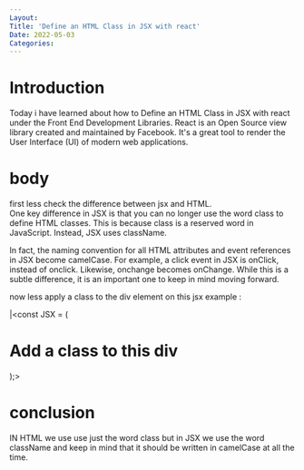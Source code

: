 ```yaml
---
Layout:
Title: 'Define an HTML Class in JSX with react'
Date: 2022-05-03
Categories:
---
```


# Introduction

Today i have learned about how to Define an HTML Class in JSX with react 
 under the Front End Development Libraries.
 React is an Open Source view library created and maintained by Facebook. It's a great tool to render the User Interface 
(UI) of modern web applications.

# body

first less check the difference between jsx and HTML.  
One key difference in JSX is that you can no longer use the word class to define HTML classes. This is because class is a reserved word in JavaScript. Instead, JSX uses className.

In fact, the naming convention for all HTML attributes and event references in JSX become camelCase. For example, a click event in JSX is onClick, instead of onclick. Likewise, onchange becomes onChange. While this is a subtle difference, it is an important one to keep in mind moving forward.

now less apply a class to the div element on this  jsx example :

|<const JSX = (
  <div className="myDiv">
    <h1>Add a class to this div</h1>
  </div>
);>

# conclusion

IN HTML we use use just the word class but in JSX we use the  word className and keep in mind 
that it should be written in camelCase at all the time.